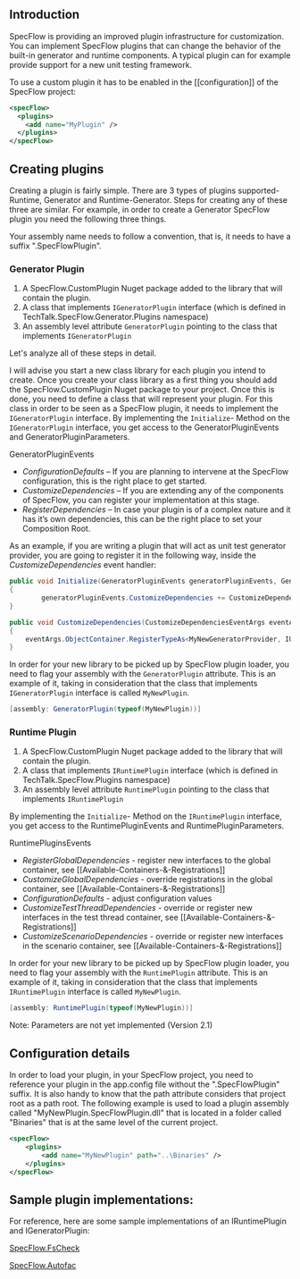 ## Introduction

SpecFlow is providing an improved plugin infrastructure for customization. You can implement SpecFlow plugins that can change the behavior of the built-in generator and runtime components. A typical plugin can for example provide support for a new unit testing framework.

To use a custom plugin it has to be enabled in the [[configuration]] of the SpecFlow project:

```xml
<specFlow>
  <plugins>
    <add name="MyPlugin" />
  </plugins>
</specFlow>
```

## Creating plugins

Creating a plugin is fairly simple. There are 3 types of plugins supported- Runtime, Generator and Runtime-Generator. Steps for creating any of these three are similar. For example, in order to create a Generator SpecFlow plugin you need the following three things.

Your assembly name needs to follow a convention, that is, it needs to have a suffix ".SpecFlowPlugin".

### Generator Plugin
1. A SpecFlow.CustomPlugin Nuget package added to the library that will contain the plugin.
2. A class that implements `IGeneratorPlugin` interface (which is defined in TechTalk.SpecFlow.Generator.Plugins namespace)
3. An assembly level attribute `GeneratorPlugin` pointing to the class that implements `IGeneratorPlugin`

Let's analyze all of these steps in detail.

I will advise you start a new class library for each plugin you intend to create. Once you create your class library as a first thing you should add the SpecFlow.CustomPlugin Nuget package to your project.
Once this is done, you need to define a class that will represent your plugin. For this class in order to be seen as a SpecFlow plugin, it needs to implement the `IGeneratorPlugin` interface.
By implementing the `Initialize`- Method on the `IGeneratorPlugin` interface, you get access to the GeneratorPluginEvents and GeneratorPluginParameters.

GeneratorPluginEvents
- *ConfigurationDefaults* – If you are planning to intervene at the SpecFlow configuration, this is the right place to get started.
- *CustomizeDependencies* – If you are extending any of the components of SpecFlow, you can register your implementation at this stage.
- *RegisterDependencies* – In case your plugin is of a complex nature and it has it’s own dependencies, this can be the right place to set your Composition Root.

As an example, if you are writing a plugin that will act as unit test generator provider, you are going to register it in the following way, inside the *CustomizeDependencies* event handler:

```csharp
public void Initialize(GeneratorPluginEvents generatorPluginEvents, GeneratorPluginParameters generatorPluginParameters)
{
        generatorPluginEvents.CustomizeDependencies += CustomizeDependencies;
}

public void CustomizeDependencies(CustomizeDependenciesEventArgs eventArgs)
{
	eventArgs.ObjectContainer.RegisterTypeAs<MyNewGeneratorProvider, IUnitTestGeneratorProvider>();
}
```

In order for your new library to be picked up by SpecFlow plugin loader, you need to flag your assembly with the `GeneratorPlugin` attribute. This is an example of it, taking in consideration that  the class that implements `IGeneratorPlugin` interface is called `MyNewPlugin`.
```csharp
[assembly: GeneratorPlugin(typeof(MyNewPlugin))]
```

### Runtime Plugin

1. A SpecFlow.CustomPlugin Nuget package added to the library that will contain the plugin.
2. A class that implements `IRuntimePlugin` interface (which is defined in TechTalk.SpecFlow.Plugins namespace)
3. An assembly level attribute `RuntimePlugin` pointing to the class that implements `IRuntimePlugin`

By implementing the `Initialize`- Method on the `IRuntimePlugin` interface, you get access to the RuntimePluginEvents and RuntimePluginParameters.

RuntimePluginsEvents
- *RegisterGlobalDependencies* - register new interfaces to the global container, see [[Available-Containers-&-Registrations]]
- *CustomizeGlobalDependencies* - override registrations in the global container, see [[Available-Containers-&-Registrations]]
- *ConfigurationDefaults* - adjust configuration values
- *CustomizeTestThreadDependencies* - override or register new interfaces in the test thread container, see [[Available-Containers-&-Registrations]]
- *CustomizeScenarioDependencies* - override or register new interfaces in the scenario container, see [[Available-Containers-&-Registrations]]

In order for your new library to be picked up by SpecFlow plugin loader, you need to flag your assembly with the `RuntimePlugin` attribute. This is an example of it, taking in consideration that the class that implements `IRuntimePlugin` interface is called `MyNewPlugin`.
```csharp
[assembly: RuntimePlugin(typeof(MyNewPlugin))]
```

Note: Parameters are not yet implemented (Version 2.1)

## Configuration details

In order to load your plugin, in your SpecFlow project, you need to reference your plugin in the app.config file without the ".SpecFlowPlugin" suffix. It is also handy to know that the path attribute considers that project root as a path root. The following example is used to load a plugin assembly called "MyNewPlugin.SpecFlowPlugin.dll" that is located in a folder called "Binaries" that is at the same level of the current project.

```xml
<specFlow>
	<plugins>
		<add name="MyNewPlugin" path="..\Binaries" />
	</plugins>
</specFlow>
```
## Sample plugin implementations:

For reference, here are some sample implementations of an IRuntimePlugin and IGeneratorPlugin:

[SpecFlow.FsCheck](https://github.com/gasparnagy/SpecFlow.FsCheck/blob/master/src/SpecFlow.FsCheck.SpecFlowPlugin/FsCheckPlugin.cs)

[SpecFlow.Autofac](https://github.com/phatcher/SpecFlow.Unity/blob/master/code/SpecFlow.Unity.SpecFlowPlugin/UnityPlugin.cs)
